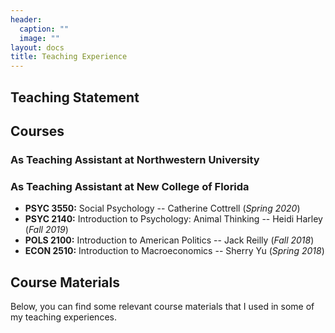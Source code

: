 ```yaml
---
header:
  caption: ""
  image: ""
layout: docs
title: Teaching Experience
---
```


## Teaching Statement

<!--- <embed src="./files/CV.pdf" width="100%" height="800" frameborder="0" allowfullscreen> --->

## Courses

### As Teaching Assistant at Northwestern University

### As Teaching Assistant at New College of Florida

- **PSYC 3550:** Social Psychology -- Catherine Cottrell (*Spring 2020*)
- **PSYC 2140:** Introduction to Psychology: Animal Thinking -- Heidi Harley (*Fall 2019*)
- **POLS 2100:** Introduction to American Politics -- Jack Reilly (*Fall 2018*)
- **ECON 2510:** Introduction to Macroeconomics -- Sherry Yu (*Spring 2018*)

## Course Materials

Below, you can find some relevant course materials that I used in some of my teaching experiences. 